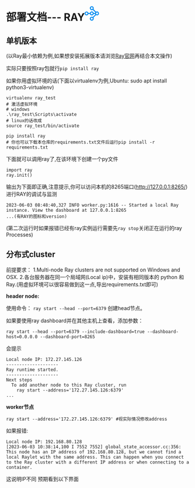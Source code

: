 <style>
  #my-svg {
    width: 100px;
    height: 40px;
  }
</style>


<h1>部署文档---  RAY<svg  id="my-svg" viewBox="0 0 110 44" fill="none" xmlns="http://www.w3.org/2000/svg"><path d="M15.989 20.258a6.013 6.013 0 0 1 1.552-2.736 5.88 5.88 0 0 1 4.172-1.727c1.63 0 3.104.66 4.172 1.727a6.011 6.011 0 0 1 1.552 2.736h4.346a5.746 5.746 0 0 1 .66-1.592l-7.703-7.703a5.954 5.954 0 0 1-3.027.835 5.88 5.88 0 0 1-4.172-1.727 5.88 5.88 0 0 1-1.727-4.172c0-1.63.66-3.105 1.727-4.172A5.88 5.88 0 0 1 21.713 0c1.63 0 3.104.66 4.172 1.727a5.88 5.88 0 0 1 1.727 4.172 5.9 5.9 0 0 1-.835 3.027l7.703 7.703a5.954 5.954 0 0 1 3.028-.834c1.63 0 3.104.66 4.171 1.727a5.88 5.88 0 0 1 1.727 4.171 5.88 5.88 0 0 1-1.727 4.172 5.88 5.88 0 0 1-4.172 1.727 5.9 5.9 0 0 1-3.026-.834l-7.704 7.723c.524.892.835 1.92.835 3.026a5.88 5.88 0 0 1-1.727 4.172 5.88 5.88 0 0 1-4.172 1.727 5.88 5.88 0 0 1-4.172-1.727 5.88 5.88 0 0 1-1.727-4.172c0-1.63.66-3.104 1.727-4.171a5.88 5.88 0 0 1 4.172-1.727 5.9 5.9 0 0 1 3.027.834l7.703-7.703a5.746 5.746 0 0 1-.66-1.591h-4.346a6.011 6.011 0 0 1-1.552 2.736 5.88 5.88 0 0 1-4.172 1.727 5.88 5.88 0 0 1-4.172-1.727 6.013 6.013 0 0 1-1.552-2.736h-4.347a6.013 6.013 0 0 1-1.552 2.736 5.88 5.88 0 0 1-4.172 1.727 5.88 5.88 0 0 1-4.172-1.727A5.817 5.817 0 0 1 0 21.713c0-1.63.66-3.105 1.727-4.172a5.88 5.88 0 0 1 4.172-1.727c1.63 0 3.104.66 4.172 1.727a6.014 6.014 0 0 1 1.552 2.736h4.366v-.02Zm3.59 19.384c.543.543 1.3.892 2.134.892.834 0 1.59-.33 2.134-.892.543-.543.893-1.3.893-2.135 0-.834-.33-1.59-.893-2.134a3.022 3.022 0 0 0-2.134-.892c-.835 0-1.591.33-2.135.892a3.022 3.022 0 0 0-.892 2.135c0 .834.33 1.59.892 2.134Zm20.063-15.795c.543-.543.892-1.3.892-2.134 0-.835-.33-1.591-.892-2.135a3.022 3.022 0 0 0-2.135-.892c-.834 0-1.59.33-2.134.892a3.022 3.022 0 0 0-.892 2.135c0 .834.33 1.59.892 2.134.543.543 1.3.893 2.135.893a3.106 3.106 0 0 0 2.134-.893ZM23.847 3.764a3.022 3.022 0 0 0-2.134-.892c-.835 0-1.591.33-2.135.892a3.022 3.022 0 0 0-.892 2.135c0 .834.33 1.59.892 2.134.544.543 1.3.893 2.135.893.834 0 1.59-.33 2.134-.893.543-.543.893-1.3.893-2.134a3.106 3.106 0 0 0-.893-2.135ZM3.764 19.578a3.022 3.022 0 0 0-.892 2.135c0 .834.33 1.59.892 2.134.544.543 1.3.893 2.135.893.834 0 1.59-.33 2.134-.893.543-.563.893-1.3.893-2.134 0-.835-.33-1.591-.893-2.135-.563-.543-1.3-.892-2.134-.892-.835 0-1.591.33-2.135.892Zm15.814 0a3.022 3.022 0 0 0-.892 2.135c0 .834.33 1.59.892 2.134.544.543 1.3.893 2.135.893.834 0 1.59-.33 2.134-.893.543-.543.893-1.3.893-2.134 0-.835-.33-1.591-.893-2.135a3.022 3.022 0 0 0-2.134-.892c-.835 0-1.591.33-2.135.892Z" fill="#028CF0"></svg></h1>


## 单机版本
(以Ray最小依赖为例,如果想安装拓展版本请浏览[Ray官网](https://docs.ray.io/en/latest/index.html)再结合本文操作)

实际只要按照ray包就行`pip install ray`

如果你用虚拟环境的话(下面以virtualenv为例,Ubuntu: sudo apt install python3-virtualenv)
```shell
virtualenv ray_test
# 激活虚拟环境
# windows
.\ray_test\Scripts\activate
# linux的话改成
source ray_test/bin/activate

pip install ray
# 你也可以下载本仓库的requirements.txt文件后运行pip install -r requirements.txt
```
下面就可以调用ray了,在该环境下创建一个py文件
```
import ray
ray.init()
```
输出为下面即正确,注意提示,你可以访问本机的8265端口(http://127.0.0.1:8265/)进行RAY的调试与监测
```
2023-06-03 08:48:40,327	INFO worker.py:1616 -- Started a local Ray instance. View the dashboard at 127.0.0.1:8265
...(有RAY的图标和version) 
```
(第二次运行时如果报错已经有ray实例运行需要先`ray stop`关闭正在运行的ray Processes)
## 分布式cluster

前提要求：
1.Multi-node Ray clusters are not supported on Windows and OSX. 
2.各台服务器在同一个局域网(Local ip)中，安装有相同版本的 python 和 Ray.(用虚拟环境可以很容易做到这一点,导出requirements.txt即可)

**header node:**

使用命令：
```ray start --head --port=6379```
创建head节点。

如果要使用ray dashboard并在其他主机上查看，添加参数：
```
ray start --head --port=6379 --include-dashboard=true --dashboard-host=0.0.0.0 --dashboard-port=8265
```
会提示
```
Local node IP: 172.27.145.126
--------------------
Ray runtime started.
--------------------
Next steps
  To add another node to this Ray cluster, run
    ray start --address='172.27.145.126:6379'
...

```

**worker节点**
```
ray start --address='172.27.145.126:6379' #视实际情况修改address
```
如果报错:
```
Local node IP: 192.168.80.128
[2023-06-03 10:38:14,100 I 7552 7552] global_state_accessor.cc:356: This node has an IP address of 192.168.80.128, but we cannot find a local Raylet with the same address. This can happen when you connect to the Ray cluster with a different IP address or when connecting to a container.
```
这说明IP不同
预期看到以下界面

